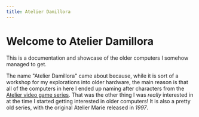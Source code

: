 ```yaml
---
title: Atelier Damillora
---
```


# Welcome to Atelier Damillora

This is a documentation and showcase of the older computers I somehow managed to get.

The name "Atelier Damillora" came about because, while it is sort of a workshop for my explorations into older hardware, the main reason is that all of the computers in here I ended up naming after characters from the [Atelier video game series](https://en.wikipedia.org/wiki/Atelier_(video_game_series)). That was the other thing I was *really* interested in at the time I started getting interested in older computers! It is also a pretty old series, with the original Atelier Marie released in *1997*.
